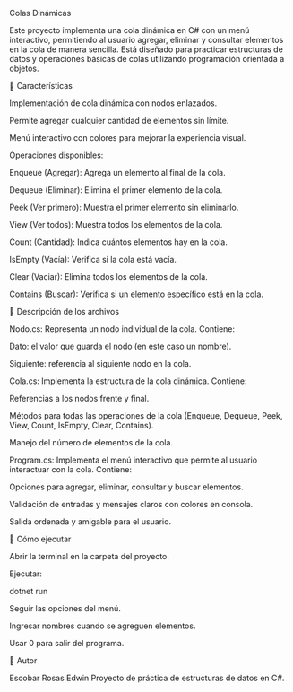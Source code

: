 Colas Dinámicas

Este proyecto implementa una cola dinámica en C# con un menú interactivo, permitiendo al usuario agregar, eliminar y consultar elementos en la cola de manera sencilla. Está diseñado para practicar estructuras de datos y operaciones básicas de colas utilizando programación orientada a objetos.

🔹 Características

Implementación de cola dinámica con nodos enlazados.

Permite agregar cualquier cantidad de elementos sin límite.

Menú interactivo con colores para mejorar la experiencia visual.

Operaciones disponibles:

Enqueue (Agregar): Agrega un elemento al final de la cola.

Dequeue (Eliminar): Elimina el primer elemento de la cola.

Peek (Ver primero): Muestra el primer elemento sin eliminarlo.

View (Ver todos): Muestra todos los elementos de la cola.

Count (Cantidad): Indica cuántos elementos hay en la cola.

IsEmpty (Vacía): Verifica si la cola está vacía.

Clear (Vaciar): Elimina todos los elementos de la cola.

Contains (Buscar): Verifica si un elemento específico está en la cola.

🔹 Descripción de los archivos

Nodo.cs:
Representa un nodo individual de la cola. Contiene:

Dato: el valor que guarda el nodo (en este caso un nombre).

Siguiente: referencia al siguiente nodo en la cola.

Cola.cs:
Implementa la estructura de la cola dinámica. Contiene:

Referencias a los nodos frente y final.

Métodos para todas las operaciones de la cola (Enqueue, Dequeue, Peek, View, Count, IsEmpty, Clear, Contains).

Manejo del número de elementos de la cola.

Program.cs:
Implementa el menú interactivo que permite al usuario interactuar con la cola. Contiene:

Opciones para agregar, eliminar, consultar y buscar elementos.

Validación de entradas y mensajes claros con colores en consola.

Salida ordenada y amigable para el usuario.

🔹 Cómo ejecutar

Abrir la terminal en la carpeta del proyecto.

Ejecutar:

dotnet run


Seguir las opciones del menú.

Ingresar nombres cuando se agreguen elementos.

Usar 0 para salir del programa.

🔹 Autor

Escobar Rosas Edwin
Proyecto de práctica de estructuras de datos en C#.
